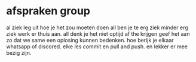 # afspraken group

al ziek leg uit hoe je het zou moeten doen all ben je te erg ziek minder erg ziek werk er thuis aan.
all denk je het niet optijd af the krijgen geef het aan zo dat we same een oplosing kunnen bedenken.
hoe berijk je elkaar whatsapp of discored.
elke les commit en pull and push.
en lekker er mee bezig zijn.